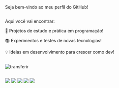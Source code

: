 Seja bem-vindo ao meu perfil do GitHub!
<h2 dir="auto"></h2>

Aqui você vai encontrar:

🚀 Projetos de estudo e prática em programação!

📚 Experimentos e testes de novas tecnologias!

💡 Ideias em desenvolvimento para crescer como dev!

<h2 dir="auto"></h2>

![transferir](https://github.com/user-attachments/assets/864d6cb3-3e77-44bb-b405-e5399a336243)

<h2 dir="auto"></h2>

<div dir="auto">
<img src="https://img.shields.io/badge/Angular-DD0031?style=for-the-badge&logo=angular&logoColor=white"/>
<img src="https://img.shields.io/badge/.NET-512BD4?style=for-the-badge&logo=dotnet&logoColor=white"/>
<img src="https://img.shields.io/badge/Microsoft%20SQL%20Server-CC2927?style=for-the-badge&logo=microsoft%20sql%20server&logoColor=white"/>
<img src="https://img.shields.io/badge/GIT-E44C30?style=for-the-badge&logo=git&logoColor=white"/>
<a href="https://www.linkedin.com/in/roni-souza-71363a2b6/" rel="nofllow">
<img src="https://img.shields.io/badge/LinkedIn-0077B5?style=for-the-badge&logo=linkedin&logoColor=white"/>
</a>
</div>

